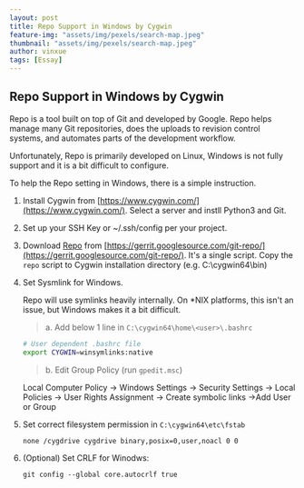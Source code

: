 ```yaml
---
layout: post
title: Repo Support in Windows by Cygwin
feature-img: "assets/img/pexels/search-map.jpeg"
thumbnail: "assets/img/pexels/search-map.jpeg"
author: vinxue
tags: [Essay]
---
```


## Repo Support in Windows by Cygwin

Repo is a tool built on top of Git and developed by Google. Repo helps manage many Git repositories, does the uploads to revision control systems, and automates parts of the development workflow.

Unfortunately, Repo is primarily developed on Linux, Windows is not fully support and it is a bit difficult to configure.

To help the Repo setting in Windows, there is a simple instruction.

1. Install Cygwin from [https://www.cygwin.com/](https://www.cygwin.com/). Select a server and instll Python3 and Git.
2. Set up your SSH Key or ~/.ssh/config per your project.
3. Download [Repo](https://storage.googleapis.com/git-repo-downloads/repo) from [https://gerrit.googlesource.com/git-repo/](https://gerrit.googlesource.com/git-repo/). It's a single script. Copy the `repo` script to Cygwin installation directory (e.g. C:\cygwin64\bin)
4. Set Sysmlink for Windows.

    Repo will use symlinks heavily internally. On *NIX platforms, this isn't an issue, but Windows makes it a bit difficult.

    > a. Add below 1 line in `C:\cygwin64\home\<user>\.bashrc`

    ```bash
    # User dependent .bashrc file
    export CYGWIN=winsymlinks:native
    ```

    > b. Edit Group Policy (run `gpedit.msc`)

    Local Computer Policy -> Windows Settings -> Security Settings -> Local Policies -> User Rights Assignment -> Create symbolic links ->Add User or Group
5. Set correct filesystem permission in `C:\cygwin64\etc\fstab`
   ```bash
   none /cygdrive cygdrive binary,posix=0,user,noacl 0 0
   ```
6. (Optional) Set CRLF for Winodws:
   ```
   git config --global core.autocrlf true
   ```
